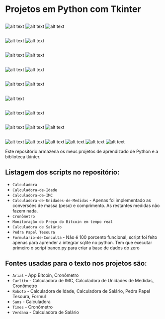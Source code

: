# Projetos em Python com Tkinter

##
![alt text](https://github.com/PedroF37/Python-Tkinter/blob/main/Calculadora-de-Idade/Calculadora-Idade1.png)
![alt text](https://github.com/PedroF37/Python-Tkinter/blob/main/Calculadora-de-Idade/Calculadora-Idade2.png)
![alt text](https://github.com/PedroF37/Python-Tkinter/blob/main/Calculadora-de-Idade/Calculadora-Idade3.png)
##
![alt text](https://github.com/PedroF37/Python-Tkinter/blob/main/Calculadora/Calculadora1.png)
![alt text](https://github.com/PedroF37/Python-Tkinter/blob/main/Calculadora/Calculadora2.png)
##
![alt text](https://github.com/PedroF37/Python-Tkinter/blob/main/Calculadora-de-Unidades-de-Medidas/Calculadora-Unidades-Medidas1.png)
![alt text](https://github.com/PedroF37/Python-Tkinter/blob/main/Calculadora-de-Unidades-de-Medidas/Calculadora-Unidades-Medidas2.png)
##
![alt text](https://github.com/PedroF37/Python-Tkinter/blob/main/Calculadora-de-IMC/Calculadora-IMC1.png)
![alt text](https://github.com/PedroF37/Python-Tkinter/blob/main/Calculadora-de-IMC/Calculadora-IMC2.png)
##
![alt text](https://github.com/PedroF37/Python-Tkinter/blob/main/Cronometro/Cronometro1.png)
![alt text](https://github.com/PedroF37/Python-Tkinter/blob/main/Cronometro/Cronometro2.png)
##
![alt text](https://github.com/PedroF37/Python-Tkinter/blob/main/Bitcoin/Bitcoin-Price-Tracker.png)
##
![alt text](https://github.com/PedroF37/Python-Tkinter/blob/main/Calculadora-de-Salario/Calculadora-Sal%C3%A1rio1.png)
![alt text](https://github.com/PedroF37/Python-Tkinter/blob/main/Calculadora-de-Salario/Calculadora-Sal%C3%A1rio2.png)
##
![alt text](https://github.com/PedroF37/Python-Tkinter/blob/main/PedraPapelTesoura/Pedra-Papel-Tesoura1.png)
![alt text](https://github.com/PedroF37/Python-Tkinter/blob/main/PedraPapelTesoura/Pedra-Papel-Tesoura2.png)
![alt text](https://github.com/PedroF37/Python-Tkinter/blob/main/PedraPapelTesoura/Pedra-Papel-Tesoura3.png)
##
![alt text](https://github.com/PedroF37/Python-Tkinter/blob/main/Formulario/Formulario-Consulta1.png)
![alt text](https://github.com/PedroF37/Python-Tkinter/blob/main/Formulario/Formulario-Consulta2.png)
![alt text](https://github.com/PedroF37/Python-Tkinter/blob/main/Formulario/Formulario-Consulta3.png)
![alt text](https://github.com/PedroF37/Python-Tkinter/blob/main/Formulario/Formulario-Consulta4.png)
![alt text](https://github.com/PedroF37/Python-Tkinter/blob/main/Formulario/Formulario-Consulta5.png)
![alt text](https://github.com/PedroF37/Python-Tkinter/blob/main/Formulario/Formulario-Consulta6.png)

Este repositório armazena os meus projetos de aprendizado de Python e a biblioteca tkinter.

## Listagem dos scripts no repositório:

* `Calculadora` 
* `Calculadora-de-Idade`
* `Calculadora-de-IMC`
* `Calculadora-de-Unidades-de-Medidas` - Apenas foi implementado as conversões de massa (peso) e comprimento. As restantes medidas não fazem nada.
* `Cronômetro`
* `Monitoração do Preço do Bitcoin em tempo real`
* `Calculadora de Salário`
* `Pedra Papel Tesoura`
* `Formulario-de-Conculta` - Não é 100 porcento funcional, script foi feito apenas para aprender a integrar sqlite no python. Tem que executar primeiro o
                             script banco.py para criar a base de dados do zero


## Fontes usadas para o texto nos projetos são:

* `Arial`   - App Bitcoin, Cronômetro
* `Carlito` - Calculadora de IMC, Calculadora de Unidades de Medidas, Cronômetro
* `Roboto`  - Calculadora de Idade, Calculadora de Salário, Pedra Papel Tesoura, Formul
* `Sans`    - Calculadora
* `Times`   - Cronômetro
* `Verdana` - Calculadora de Salário
